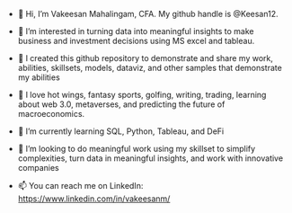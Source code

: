 - 👋 Hi, I’m Vakeesan Mahalingam, CFA. My github handle is @Keesan12.

- 👀 I’m interested in turning data into meaningful insights to make business and investment decisions using MS excel and tableau. 

- 🌱 I created this github repository to demonstrate and share my work, abilities, skillsets, models, dataviz, and other samples that demonstrate my abilities

- 👀 I love hot wings, fantasy sports, golfing, writing, trading, learning about web 3.0, metaverses, and predicting the future of macroeconomics.
 
- 🌱 I’m currently learning SQL, Python, Tableau, and DeFi 

- 💞️ I’m looking to do meaningful work using my skillset to simplify complexities, turn data in meaningful insights, and work with innovative companies 

- 📫 You can reach me on LinkedIn: https://www.linkedin.com/in/vakeesanm/

<!---
Keesan12/Keesan12 is a ✨ special ✨ repository because its `README.md` (this file) appears on your GitHub profile.
You can click the Preview link to take a look at your changes.
--->
